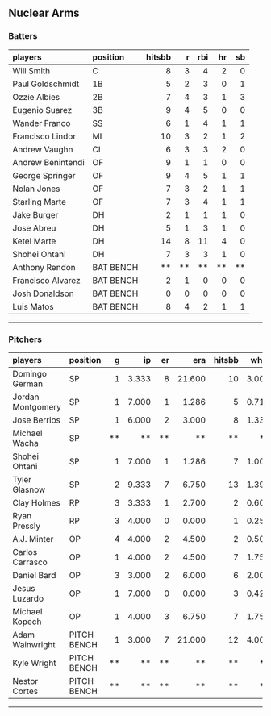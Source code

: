 ## Nuclear Arms

### Batters

 
|players           |position  | hitsbb|  r| rbi| hr| sb| 
|:-----------------|:---------|------:|--:|---:|--:|--:| 
|Will Smith        |C         |      8|  3|   4|  2|  0| 
|Paul Goldschmidt  |1B        |      5|  2|   3|  0|  1| 
|Ozzie Albies      |2B        |      7|  4|   3|  1|  3| 
|Eugenio Suarez    |3B        |      9|  4|   5|  0|  0| 
|Wander Franco     |SS        |      6|  1|   4|  1|  1| 
|Francisco Lindor  |MI        |     10|  3|   2|  1|  2| 
|Andrew Vaughn     |CI        |      6|  3|   3|  2|  0| 
|Andrew Benintendi |OF        |      9|  1|   1|  0|  0| 
|George Springer   |OF        |      9|  4|   5|  1|  1| 
|Nolan Jones       |OF        |      7|  3|   2|  1|  1| 
|Starling Marte    |OF        |      7|  3|   4|  1|  1| 
|Jake Burger       |DH        |      2|  1|   1|  1|  0| 
|Jose Abreu        |DH        |      5|  1|   3|  1|  0| 
|Ketel Marte       |DH        |     14|  8|  11|  4|  0| 
|Shohei Ohtani     |DH        |      7|  3|   3|  1|  0| 
|Anthony Rendon    |BAT BENCH |     **| **|  **| **| **| 
|Francisco Alvarez |BAT BENCH |      2|  1|   0|  0|  0| 
|Josh Donaldson    |BAT BENCH |      0|  0|   0|  0|  0| 
|Luis Matos        |BAT BENCH |      8|  4|   2|  1|  1| 


* * *

### Pitchers

 
|players           |position    |  g|    ip| er|    era| hitsbb|  whip| so|  w| sv| 
|:-----------------|:-----------|--:|-----:|--:|------:|------:|-----:|--:|--:|--:| 
|Domingo German    |SP          |  1| 3.333|  8| 21.600|     10| 3.000|  4|  0|  0| 
|Jordan Montgomery |SP          |  1| 7.000|  1|  1.286|      5| 0.714|  6|  1|  0| 
|Jose Berrios      |SP          |  1| 6.000|  2|  3.000|      8| 1.333|  8|  1|  0| 
|Michael Wacha     |SP          | **|    **| **|     **|     **|    **| **| **| **| 
|Shohei Ohtani     |SP          |  1| 7.000|  1|  1.286|      7| 1.000| 12|  0|  0| 
|Tyler Glasnow     |SP          |  2| 9.333|  7|  6.750|     13| 1.393| 19|  0|  0| 
|Clay Holmes       |RP          |  3| 3.333|  1|  2.700|      2| 0.600|  4|  0|  1| 
|Ryan Pressly      |RP          |  3| 4.000|  0|  0.000|      1| 0.250|  4|  1|  2| 
|A.J. Minter       |OP          |  4| 4.000|  2|  4.500|      2| 0.500|  8|  0|  0| 
|Carlos Carrasco   |OP          |  1| 4.000|  2|  4.500|      7| 1.750|  5|  0|  0| 
|Daniel Bard       |OP          |  3| 3.000|  2|  6.000|      6| 2.000|  4|  0|  0| 
|Jesus Luzardo     |OP          |  1| 7.000|  0|  0.000|      3| 0.429|  9|  0|  0| 
|Michael Kopech    |OP          |  1| 4.000|  3|  6.750|      7| 1.750|  5|  0|  0| 
|Adam Wainwright   |PITCH BENCH |  1| 3.000|  7| 21.000|     12| 4.000|  0|  0|  0| 
|Kyle Wright       |PITCH BENCH | **|    **| **|     **|     **|    **| **| **| **| 
|Nestor Cortes     |PITCH BENCH | **|    **| **|     **|     **|    **| **| **| **| 


* * *


